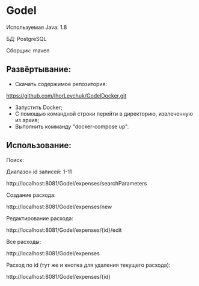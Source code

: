 # Godel

Используемая Java: 1.8

БД: PostgreSQL

Сборщик: maven

## Развёртывание:
- Cкачать содержимое репозитория:

 https://github.com/IhorLevchuk/GodelDocker.git
- Запустить Docker;
- С помощью командной строки перейти в директорию, извлеченную из архив;
- Выполнить комманду "docker-compose up".

## Использование:

Поиск:

Диапазон id записей: 1-11

http://localhost:8081/Godel/expenses/searchParameters

Cоздание расхода:

http://localhost:8081/Godel/expenses/new

Редактирование расхода:

http://localhost:8081/Godel/expenses/{id}/edit

Все расходы:

http://localhost:8081/Godel/expenses

Расход по id (тут же и кнопка для удаления текущего расхода):

http://localhost:8081/Godel/expenses/{id}


